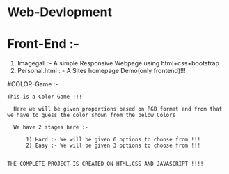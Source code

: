 # Web-Devlopment 



# Front-End :-

  1) Imagegall :- A simple Responsive Webpage using html+css+bootstrap
  2) Personal.html : - A Sites homepage Demo(only frontend)!!! 

#COLOR-Game :- 
    
    This is a Color Game !!!
  
      Here we will be given proportions based on RGB format and from that we have to guess the color shown from the below Colors
      
      We have 2 stages here :- 
          
          1) Hard :- We will be given 6 options to choose from !!!
          2) Easy :- We will be given 3 options to choose from !!!
          
    
    THE COMPLETE PROJECT IS CREATED ON HTML,CSS AND JAVASCRIPT !!!!

